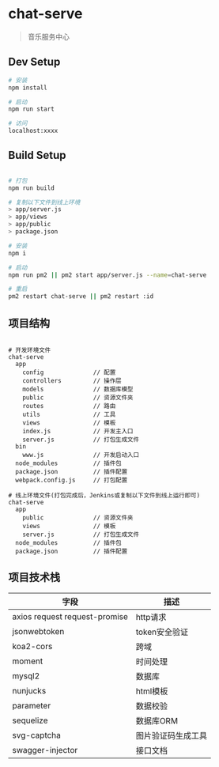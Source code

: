 # chat-serve

> 音乐服务中心

## Dev Setup

``` bash
# 安装
npm install

# 启动
npm run start

# 访问
localhost:xxxx

```

## Build Setup

``` bash

# 打包
npm run build

# 复制以下文件到线上环境
> app/server.js
> app/views
> app/public
> package.json

# 安装
npm i

# 启动
npm run pm2 || pm2 start app/server.js --name=chat-serve

# 重启
pm2 restart chat-serve || pm2 restart :id

```

## 项目结构

```

# 开发环境文件
chat-serve
  app
    config              // 配置
    controllers         // 操作层
    models              // 数据库模型
    public              // 资源文件夹
    routes              // 路由
    utils               // 工具
    views               // 模板
    index.js            // 开发主入口
    server.js           // 打包生成文件
  bin
    www.js              // 开发启动入口
  node_modules          // 插件包
  package.json          // 插件配置
  webpack.config.js     // 打包配置

# 线上环境文件(打包完成后，Jenkins或复制以下文件到线上运行即可)
chat-serve
  app
    public              // 资源文件夹
    views               // 模板
    server.js           // 打包生成文件
  node_modules          // 插件包
  package.json          // 插件配置

```

## 项目技术栈

字段|描述
----|----
axios request request-promise|http请求
jsonwebtoken|token安全验证
koa2-cors|跨域
moment|时间处理
mysql2|数据库
nunjucks|html模板
parameter|数据校验
sequelize|数据库ORM
svg-captcha|图片验证码生成工具
swagger-injector|接口文档
